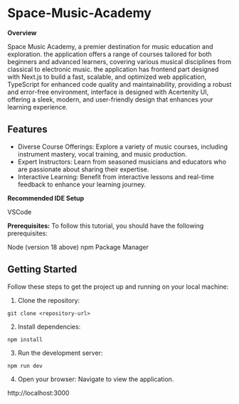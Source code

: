 # Space-Music-Academy

**Overview**

Space Music Academy, a premier destination for music education and exploration. the application offers a range of courses tailored for both beginners and advanced learners, covering various musical disciplines from classical to electronic music. the application has frontend part designed with Next.js to build a fast, scalable, and optimized web application, TypeScript for enhanced code quality and maintainability, providing a robust and error-free environment, interface is designed with Acertenity UI, offering a sleek, modern, and user-friendly design that enhances your learning experience.

## Features

- Diverse Course Offerings:
Explore a variety of music courses, including instrument mastery, vocal training, and music production.
- Expert Instructors: Learn from seasoned musicians and educators who are passionate about sharing their expertise.
- Interactive Learning: Benefit from interactive lessons and real-time feedback to enhance your learning journey.

**Recommended IDE Setup**

VSCode


**Prerequisites:**
To follow this tutorial, you should have the following prerequisites:

Node (version 18 above)
npm Package Manager

## Getting Started

Follow these steps to get the project up and running on your local machine:

1. Clone the repository:
```
git clone <repository-url>
```
2. Install dependencies:
```
npm install
```
3. Run the development server:
 ```
npm run dev
```
4. Open your browser: Navigate to view the application.

 http://localhost:3000
